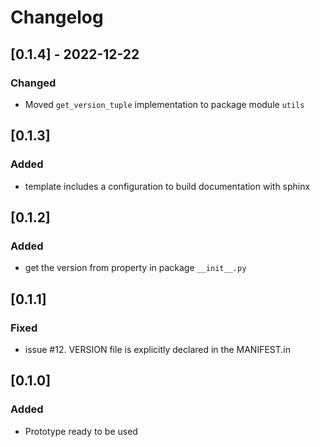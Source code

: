 # Changelog

## [0.1.4] - 2022-12-22

### Changed

- Moved `get_version_tuple` implementation to package module `utils`

## [0.1.3]

### Added

- template includes a configuration to build documentation with sphinx

## [0.1.2]

### Added

- get the version from property in package `__init__.py`

## [0.1.1]

### Fixed

- issue #12. VERSION file is explicitly declared in the MANIFEST.in

## [0.1.0]

### Added

- Prototype ready to be used
